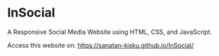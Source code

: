 # InSocial
A Responsive Social Media Website using HTML, CSS, and JavaScript.

Access this website on: https://sanatan-kisku.github.io/InSocial/
